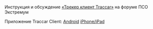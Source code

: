 Инструкция и обсуждение [«Трекер клиент Traccar»](https://forum.extremum.org/viewtopic.php?f=6&t=20178) на форуме ПСО Экстремум

Приложение Traccar Client:
[Android](https://play.google.com/store/apps/details?id=org.traccar.client)
 [iPhone/iPad](https://apps.apple.com/us/app/traccar-client/id843156974)